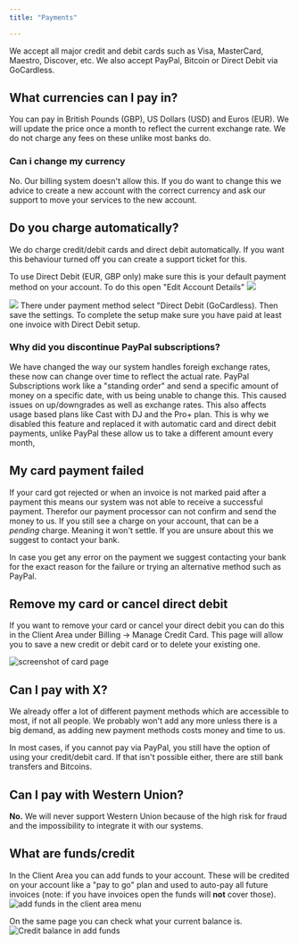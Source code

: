 ```yaml
---
title: "Payments"

---
```

We accept all major credit and debit cards such as Visa, MasterCard, Maestro, Discover, etc. We also accept PayPal, Bitcoin or Direct Debit via GoCardless. 

## What currencies can I pay in?

You can pay in British Pounds (GBP), US Dollars (USD) and Euros (EUR). We will update the price once a month to reflect the current exchange rate. We do not charge any fees on these unlike most banks do. 

### Can i change my currency

No. Our billing system doesn't allow this. If you do want to change this we advice to create a new account with the correct currency and ask our support to move your services to the new account. 

## Do you charge automatically?

We do charge credit/debit cards and direct debit automatically. If you want this behaviour turned off you can create a support ticket for this.

To use Direct Debit (EUR, GBP only) make sure this is your default payment method on your account. To do this open "Edit Account Details"
![](https://images.shoutca.st/5c29ba6-Screenshot_from_2017-07-26_11-47-49.png)

![](https://images.shoutca.st/bcff611-Screenshot_from_2017-07-26_11-47-07.png)
There under payment method select "Direct Debit (GoCardless). Then save the settings.
To complete the setup make sure you have paid at least one invoice with Direct Debit setup. 

### Why did you discontinue PayPal subscriptions?

We have changed the way our system handles foreigh exchange rates, these now can change over time to reflect the actual rate. PayPal Subscriptions work like a "standing order" and send a specific amount of money on a specific date, with us being unable to change this. This caused issues on up/downgrades as well as exchange rates. This also affects usage based plans like Cast with DJ and the Pro+ plan. This is why we disabled this feature and replaced it with automatic card and direct debit payments, unlike PayPal these allow us to take a different amount every month,

## My card payment failed

If your card got rejected or when an invoice is not marked paid after a payment this means our system was not able to receive a successful payment. Therefor our payment processor can not confirm and send the money to us. 
If you still see a charge on your account, that can be a *pending* charge. Meaning it won't settle. If you are unsure about this we suggest to contact your bank. 

In case you get any error on the payment we suggest contacting your bank for the exact reason for the failure or trying an alternative method such as PayPal.

## Remove my card or cancel direct debit

If you want to remove your card or cancel your direct debit you can do this in the Client Area under Billing -> Manage Credit Card. This page will allow you to save a new credit or debit card or to delete your existing one.

![screenshot of card page](https://images.shoutca.st/Screenshot%20from%202018-07-30%2009-55-15.png)

## Can I pay with X?

We already offer a lot of different payment methods which are accessible to most, if not all people. We probably won't add any more unless there is a big demand, as adding new payment methods costs money and time to us.

In most cases, if you cannot pay via PayPal, you still have the option of using your credit/debit card. If that isn't possible either, there are still bank transfers and Bitcoins.

## Can I pay with Western Union?

**No.** We will never support Western Union because of the high risk for fraud and the impossibility to integrate it with our systems.

## What are funds/credit

In the Client Area you can add funds to your account. These will be credited on your account like a "pay to go" plan and used to auto-pay all future invoices (note: if you have invoices open the funds will **not** cover those). 
![add funds in the client area menu](https://images.shoutca.st/b64be2c-Schermafbeelding_2017-03-03_om_09.07.00.png)

On the same page you can check what your current balance is. 
![Credit balance in add funds](https://images.shoutca.st/Screenshot%20from%202018-07-24%2018-14-55.png)

